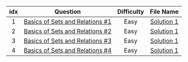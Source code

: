 
| idx |Question|Difficulty|File Name|
|:---:|:------:|:--------:|:-------:|
| 1  | [Basics of Sets and Relations #1](https://www.hackerrank.com/challenges/basics-of-sets-and-relational-algebra-1/problem) | Easy | [Solution 1](https://github.com/Myeongjung/HackerRank/blob/main/Databases/Solution%201.txt) |
| 2  | [Basics of Sets and Relations #2](https://www.hackerrank.com/challenges/basics-of-sets-and-relational-algebra-2/problem) | Easy | [Solution 1](https://github.com/Myeongjung/HackerRank/blob/main/Databases/Solution%201.txt) |
| 3  | [Basics of Sets and Relations #3](https://www.hackerrank.com/challenges/basics-of-sets-and-relational-algebra-3/problem) | Easy | [Solution 1](https://github.com/Myeongjung/HackerRank/blob/main/Databases/Solution%201.txt) |
| 4  | [Basics of Sets and Relations #4](https://www.hackerrank.com/challenges/basics-of-sets-and-relational-algebra-4/problem) | Easy | [Solution 1](https://github.com/Myeongjung/HackerRank/blob/main/Databases/Solution%201.txt) |
